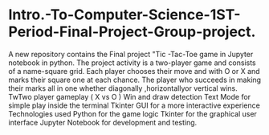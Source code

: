 # Intro.-To-Computer-Science-1ST-Period-Final-Project-Group-project.
A new repository contains the Final project "Tic -Tac-Toe game in Jupyter notebook in python.  The project activity is a two-player game and consists of a name-square grid. Each player chooses their move and with O or X and marks their square one at each chance. The player who succeeds in making their marks all in one whether diagonally ,horizontallyor vertical wins. 
TwTwo player gameplay ( X vs O )
Win and draw detection 
Text Mode for simple play inside the terminal 
Tkinter GUI for a more interactive experience 
Technologies used
Python for the game logic
Tkinter for the graphical user interface
Jupyter Notebook for development and testing.
